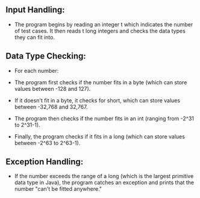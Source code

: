 ## Input Handling:
- The program begins by reading an integer t which indicates the number of test cases. It then reads t long integers and checks the data types they can fit into.

## Data Type Checking:
- For each number:

- The program first checks if the number fits in a byte (which can store values between -128 and 127).
- If it doesn't fit in a byte, it checks for short, which can store values between -32,768 and 32,767.
- The program then checks if the number fits in an int (ranging from -2^31 to 2^31-1).
- Finally, the program checks if it fits in a long (which can store values between -2^63 to 2^63-1).

## Exception Handling:
- If the number exceeds the range of a long (which is the largest primitive data type in Java), the program catches an exception and prints that the number "can't be fitted anywhere."
